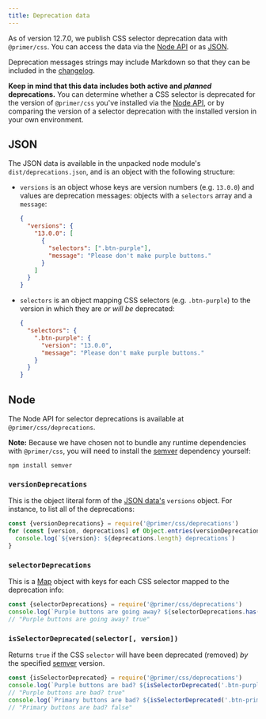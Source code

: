 ```yaml
---
title: Deprecation data
---
```


As of version 12.7.0, we publish CSS selector deprecation data with
`@primer/css`. You can access the data via the [Node API](#node) or as
[JSON](#json).

Deprecation messages strings may include Markdown so that they can be included
in the [changelog].

**Keep in mind that this data includes both active and _planned_
deprecations.** You can determine whether a CSS selector is deprecated for the
version of `@primer/css` you've installed via the [Node API](#node), or by
comparing the version of a selector deprecation with the installed version in
your own environment.

## JSON

The JSON data is available in the unpacked node module's `dist/deprecations.json`, and is an object with the following structure:

* `versions` is an object whose keys are version numbers (e.g. `13.0.0`) and values are deprecation messages: objects with a `selectors` array and a `message`:

    ```json
    {
      "versions": {
        "13.0.0": [
          {
            "selectors": [".btn-purple"],
            "message": "Please don't make purple buttons."
          }
        ]
      }
    }
    ```

* `selectors` is an object mapping CSS selectors (e.g. `.btn-purple`) to the version in which they are _or will be_ deprecated:

    ```json
    {
      "selectors": {
        ".btn-purple": {
          "version": "13.0.0",
          "message": "Please don't make purple buttons."
        }
      }
    }
    ```

## Node

The Node API for selector deprecations is available at
`@primer/css/deprecations`.

**Note:** Because we have chosen not to bundle any runtime dependencies with
`@primer/css`, you will need to install the [semver] dependency yourself:

```shell
npm install semver
```

### `versionDeprecations`
This is the object literal form of the [JSON data's](#json) `versions` object.
For instance, to list all of the deprecations:

```js
const {versionDeprecations} = require('@primer/css/deprecations')
for (const [version, deprecations] of Object.entries(versionDeprecations)) {
  console.log(`${version}: ${deprecations.length} deprecations`)
}
```

### `selectorDeprecations`
This is a [Map] object with keys for each CSS selector mapped to the deprecation info:

```js
const {selectorDeprecations} = require('@primer/css/deprecations')
console.log(`Purple buttons are going away? ${selectorDeprecations.has('.btn-purple')}`)
// "Purple buttons are going away? true"
```

### `isSelectorDeprecated(selector[, version])`
Returns `true` if the CSS `selector` will have been deprecated (removed) _by_ the specified [semver] version.

```js
const {isSelectorDeprecated} = require('@primer/css/deprecations')
console.log(`Purple buttons are bad? ${isSelectorDeprecated('.btn-purple')}`)
// "Purple buttons are bad? true"
console.log(`Primary buttons are bad? ${isSelectorDeprecated('.btn-primary')}`)
// "Primary buttons are bad? false"
```

[semver]: https://npm.im/semver
[changelog]: https://github.com/primer/css/tree/master/CHANGELOG.md
[Map]: https://developer.mozilla.org/en-US/docs/Web/JavaScript/Reference/Global_Objects/Map
